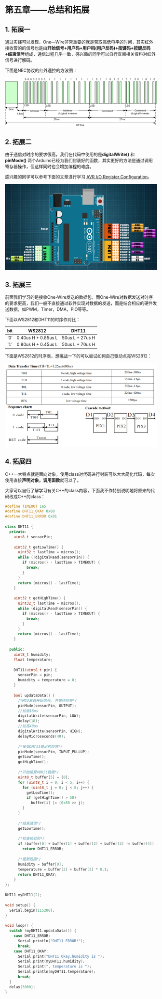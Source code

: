 # 第五章——总结和拓展

## 1. 拓展一

通过实践可以发现，One—Wire非常重要的就是获取高低电平的时间，其实红外接收管的的信号也是由**开始信号+用户码+用户码(用户反码)+按键码+按键反码+结束信号**组成，通信过程几乎一致，感兴趣的同学可以自行查阅相关资料对红外信号进行解码。

下面是NEC协议的红外遥控的方波图：

![红外遥控方波图](../../../images/通信专题/串口通信/One-Wire/3.1.5-1.png)

## 2. 拓展二

由于通信对时序的要求很高，我们在代码中使用的是**digitalWrite()** 和 **pinMode()** 两个Arduino已经为我们封装好的函数，其实更好的方法是通过调用寄存器操作，但这样同时也会增加编程的难度。

感兴趣的同学可以参考下面的文章进行学习 [AVR I/O Register Configuration](https://exploreembedded.com/wiki/AVR_I/O_Register_Configuration)。

![](../../../images/通信专题/串口通信/One-Wire/3.1.5-2.png)

## 3. 拓展三

前面我们学习的是接收One-Wire发送的数据包，而One-Wire对数据发送对时序的要求更高，我们一般不直接通过软件实现对数据的发送，而是结合相应的硬件发送数据，如PWM，Timer，DMA，PIO等等。

下面以WS2812和DHT11的时序作对比：

|  bit  |       WS2812        |      DHT11      |
| :---: | :-----------------: | :-------------: |
|  ‘0’  | 0.40us H + 0.85us L | 50us L + 27us H |
|  ‘1’  | 0.80us H + 0.45us L | 50us L + 70us H |

下面是WS2812的时序表，想挑战一下的可以尝试如何自己驱动点亮WS2812：

![](../../../images/通信专题/串口通信/One-Wire/3.1.5-3.png)

## 4. 拓展四

C++一大特点就是面向对象，使用class对代码进行封装可以大大简化代码，每次使用直接**声明对象，调用函数**就可以了。

大家可以自行了解学习有关C++的class内容，下面我不作特别说明地将原来的代码改成C++的class：

```cpp
#define TIMEOUT 1e5
#define DHT11_OKAY 0x00
#define DHT11_ERROR 0x01

class DHT11 {
  private:
    uint8_t sensorPin;

    uint32_t getLowTime() {
      uint32_t lastTime = micros();
      while (!digitalRead(sensorPin)) {
        if (micros() - lastTime > TIMEOUT) {
          break;
        }
      }
      return (micros() - lastTime);
    }

    uint32_t getHighTime() {
      uint32_t lastTime = micros();
      while (digitalRead(sensorPin)) {
        if (micros() - lastTime > TIMEOUT) {
          break;
        }
      }
      return (micros() - lastTime);
    }

  public:
    uint8_t humidity;
    float temperature;

    DHT11(uint8_t pin) {
      sensorPin = pin;
      humidity = temperature = 0;
    }

    bool updataData() {
      /*MCU发送开始信号, 并等待应答*/
      pinMode(sensorPin, OUTPUT);
      //拉低18ms
      digitalWrite(sensorPin, LOW);
      delay(18);
      //拉高40us
      digitalWrite(sensorPin, HIGH);
      delayMicroseconds(40);

      /*接受DHT11做出的应答*/
      pinMode(sensorPin, INPUT_PULLUP);
      getLowTime();
      getHighTime();

      /*开始接受40bit数据*/
      uint8_t buffer[5] = {0};
      for (uint8_t i = 0; i < 5; i++) {
        for (uint8_t j = 0; j < 8; j++) {
          getLowTime();
          if (getHighTime() > 50)
            buffer[i] |= (0x80 >> j);
        }
      }

      /*结束通信*/
      getLowTime();

      /*检查校验和*/
      if (buffer[0] + buffer[1] + buffer[2] + buffer[3] != buffer[4])
        return DHT11_ERROR;

      /*更新数据*/
      humidity = buffer[0];
      temperature = buffer[2] + buffer[3] * 0.1;
      return DHT11_OKAY;
    }
};

DHT11 myDHT11(2);

void setup() {
  Serial.begin(115200);
}

void loop() {
  switch (myDHT11.updataData()) {
    case DHT11_ERROR:
      Serial.println("DHT11 ERROR!");
      break;
    case DHT11_OKAY:
      Serial.print("DHT11 Okay,humidity is ");
      Serial.print(myDHT11.humidity);
      Serial.print(", temperature is ");
      Serial.println(myDHT11.temperature);
      break;
  }
  delay(3000);
}
```